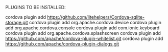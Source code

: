 PLUGINS TO BE INSTALLED:

cordova plugin add https://github.com/litehelpers/Cordova-sqlite-storage.git
cordova plugin add org.apache.cordova.device
cordova plugin add org.apache.cordova.console
cordova plugin add com.ionic.keyboard
cordova plugin add org.apache.cordova.splashscreen
cordova plugin add https://github.com/apache/cordova-plugin-whitelist.git
cordova plugin add https://github.com/apache/cordova-plugin-dialogs.git